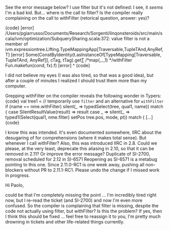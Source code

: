 See the error message below? I use filter but it's not defined: I see, it *seems* I'm a bad kid. But... where is the call to filter? Is the compiler really complaining on the call to withFilter (retorical question, answer: yes)?

{code}
[error] /Users/pgiarrusso/Documents/Research/Sorgenti/linqonsteroids/src/main/scala/ivm/optimization/SubquerySharing.scala:372: value filter is not a member of ivm.expressiontree.Lifting.TypeMappingApp[Traversable,TupleTAnd,AnyRef,T]
[error]             Some(ConstByIdentity(t.asInstanceOf[TypeMapping[Traversable, TupleTAnd, AnyRef]], cTag, tTag).get[T](clazz) /*map(_._1) */withFilter Fun.makefun(cond, fx).f)
[error]                                                                                                                                       ^
{code}

I did not believe my eyes (I was also tired, so that was a good idea), but after a couple of minutes I realized I should trust them more than my computer.

Grepping withFilter on the compiler reveals the following wonder in Typers:
{code}
            val tree1 = // temporarily use `filter` and an alternative for `withFilter`
              if (name == nme.withFilter)
                silent(_ => typedSelect(tree, qual1, name)) match {
                  case SilentResultValue(result) =>
                    result
                  case _ =>
                    silent(_ => typed1(Select(qual1, nme.filter) setPos tree.pos, mode, pt)) match {
[...]
{code}

I know this was intended. It's even documented somewhere, IIRC about the desugaring of for comprehensions (where it makes total sense). But whenever I call withFilter? Also, this was introduced IIRC in 2.8.
Could we please, at the very least, deprecate this aliasing in 2.10, so that it can be removed in 2.11? Or improve the error message?
Duplicate of SI-2700, removal scheduled for 2.12 in SI-6571
Reopening as SI-6571 is a metabug pointing to this one.
Since 2.11.0-RC1 is one week away, pushing all non-blockers without PR to 2.11.1-RC1. Please undo the change if I missed work in progress.

Hi Paolo,

could be that I'm completely missing the point ... I'm incredibly tired right now, but I re-read the ticket (and SI-2700) and now I'm even more confused.
So the compiler is complaining that filter is missing, despite the code not actually using filter, but withFilter? Is this the problem?
If yes, then I think this should be fixed ... feel free to reassign it to you, I'm pretty much drowning in tickets and other life-related things currently.
